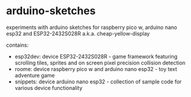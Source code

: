 # arduino-sketches
experiments with arduino sketches for raspberry pico w, arduino nano esp32 and ESP32-2432S028R a.k.a. cheap-yellow-display

contains:
* esp32dev: device ESP32-2432S028R - game framework featuring scrolling tiles, sprites and on screen pixel precision collision detection
* roome: device raspberry pico w and arduino nano esp32 - toy text adventure game
* snippets: device arduino nano esp32 - collection of sample code for various device functionality


